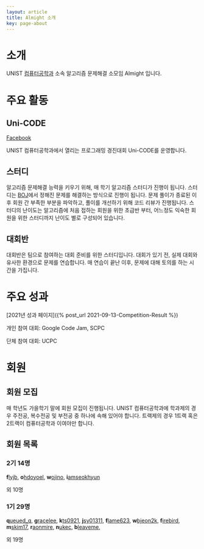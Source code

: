 ```yaml
---
layout: article
title: Almight 소개
key: page-about
---
```


# 소개

UNIST [컴퓨터공학과](https://cse.unist.ac.kr/) 소속 알고리즘 문제해결 소모임 Almight 입니다.

# 주요 활동

## Uni-CODE

[Facebook](https://www.facebook.com/unist.unicode)

UNIST 컴퓨터공학과에서 열리는 프로그래밍 경진대회 Uni-CODE를 운영합니다.

## 스터디

알고리즘 문제해결 능력을 키우기 위해, 매 학기 알고리즘 스터디가 진행이 됩니다.
스터디는 [BOJ](https://acmicpc.net)에서 정해진 문제를 해결하는 방식으로 진행이 됩니다.
문제 풀이가 종료된 이후 회원 간 부족한 부분을 파악하고, 풀이를 개선하기 위해 코드 리뷰가 진행됩니다.
스터디의 난이도는 알고리즘에 처음 접하는 회원을 위한 초급반 부터, 어느정도 익숙한 회원을 위한 스터디까지 난이도 별로 구성되어 있습니다.

## 대회반

대회반은 팀으로 참여하는 대회 준비를 위한 스터디입니다.
대회가 있기 전, 실제 대회와 유사한 환경으로 문제를 연습합니다.
매 연습이 끝난 이후, 문제에 대해 토의를 하는 시간을 가집니다.

# 주요 성과

[2021년 성과 페이지]({% post_url 2021-09-13-Competition-Result %})

개인 참여 대회: Google Code Jam, SCPC

단체 참여 대회: UCPC

# 회원

## 회원 모집

매 학년도 가을학기 말에 회원 모집이 진행됩니다.
UNIST 컴퓨터공학과에 학과제의 경우 주전공, 복수전공 및 부전공 중 하나에 속해 있어야 합니다.
트랙제의 경우 1트랙 혹은 2트랙이 컴퓨터공학과 이여야만 합니다.

## 회원 목록

### 2기 14명

**f**[lyjb](https://www.acmicpc.net/user/flyjb),
**o**[hdoyoel](https://www.acmicpc.net/user/ohdoyoel),
**w**[ojino](https://www.acmicpc.net/user/wojino),
**i**[amseokhyun](https://www.acmicpc.net/user/iamseokhyun)

외 10명  

### 1기 29명

**q**[ueued_q](https://www.acmicpc.net/user/queued_q),
**g**[racelee](https://www.acmicpc.net/user/gracelee),
**k**[ts0921](https://www.acmicpc.net/user/kts0921),
**j**[sy01311](https://www.acmicpc.net/user/jsy01311),
**f**[lame623](https://www.acmicpc.net/user/flame623),
**w**[bjeon2k](https://www.acmicpc.net/user/wbjeon2k),
**f**[irebird](https://www.acmicpc.net/user/firebird),
**m**[skim17](https://www.acmicpc.net/user/mskim17),
**r**[aonmire](https://www.acmicpc.net/user/raonmire),
**n**[ukec](https://www.acmicpc.net/user/nukec),
**b**[leaveme](https://www.acmicpc.net/user/bleaveme),

외 19명
